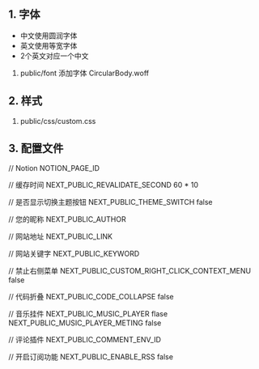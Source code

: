 ## 1. 字体
- 中文使用圆润字体
- 英文使用等宽字体
- 2个英文对应一个中文

1. public/font 添加字体 CircularBody.woff

## 2. 样式
1. public/css/custom.css

## 3. 配置文件
// Notion
NOTION_PAGE_ID

// 缓存时间
NEXT_PUBLIC_REVALIDATE_SECOND 60 * 10

// 是否显示切换主题按钮
NEXT_PUBLIC_THEME_SWITCH false

// 您的昵称
NEXT_PUBLIC_AUTHOR

// 网站地址
NEXT_PUBLIC_LINK

// 网站关键字
NEXT_PUBLIC_KEYWORD

// 禁止右侧菜单
NEXT_PUBLIC_CUSTOM_RIGHT_CLICK_CONTEXT_MENU false

// 代码折叠
NEXT_PUBLIC_CODE_COLLAPSE false

// 音乐挂件
NEXT_PUBLIC_MUSIC_PLAYER flase
NEXT_PUBLIC_MUSIC_PLAYER_METING false

// 评论插件
NEXT_PUBLIC_COMMENT_ENV_ID 

// 开启订阅功能
NEXT_PUBLIC_ENABLE_RSS false

